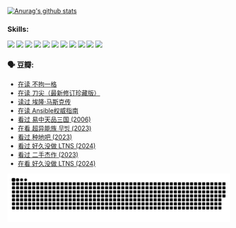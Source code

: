 
[![Anurag's github stats](https://github-readme-stats.vercel.app/api?username=w940853815)](https://github.com/anuraghazra/github-readme-stats)

### Skills:

<code><img height="32" src="https://cdn.jsdelivr.net/npm/simple-icons@v5/icons/python.svg"></code>
<code><img height="32" src="https://cdn.jsdelivr.net/npm/simple-icons@v5/icons/javascript.svg"></code>
<code><img height="32" src="https://cdn.jsdelivr.net/npm/simple-icons@v5/icons/django.svg"></code>
<code><img height="32" src="https://cdn.jsdelivr.net/npm/simple-icons@v5/icons/flask.svg"></code>
<code><img height="32" src="https://cdn.jsdelivr.net/npm/simple-icons@v5/icons/vuetify.svg"></code>
<code><img height="32" src="https://cdn.jsdelivr.net/npm/simple-icons@v5/icons/git.svg"></code>
<code><img height="32" src="https://cdn.jsdelivr.net/npm/simple-icons@v5/icons/docker.svg"></code>
<code><img height="32" src="https://cdn.jsdelivr.net/npm/simple-icons@v5/icons/postgresql.svg"></code>
<code><img height="32" src="https://cdn.jsdelivr.net/npm/simple-icons@v5/icons/elasticsearch.svg"></code>
<code><img height="32" src="https://cdn.jsdelivr.net/npm/simple-icons@v5/icons/macos.svg"></code>
<code><img height="32" src="https://cdn.jsdelivr.net/npm/simple-icons@v5/icons/linux.svg"></code>

### 🗣 豆瓣:

<!-- DOUBAN-ACTIVITIES:START -->
- [在读 不拘一格](https://www.douban.com/people/136069238/status/4541712161/?_i=10260183)
- [在读 刀尖（最新修订珍藏版）](https://www.douban.com/people/136069238/status/4541711339/?_i=10260183)
- [读过 埃隆·马斯克传](https://www.douban.com/people/136069238/status/4541710351/?_i=10260183)
- [在读 Ansible权威指南](https://www.douban.com/people/136069238/status/4539151450/?_i=10260183)
- [看过 易中天品三国‎ (2006)](https://www.douban.com/people/136069238/status/4529910812/?_i=10260183)
- [在看 超异能族 무빙‎ (2023)](https://www.douban.com/people/136069238/status/4527291077/?_i=10260183)
- [看过 种地吧‎ (2023)](https://www.douban.com/people/136069238/status/4527289637/?_i=10260183)
- [看过 好久没做 LTNS‎ (2024)](https://www.douban.com/people/136069238/status/4527289515/?_i=10260183)
- [看过 二手杰作‎ (2023)](https://www.douban.com/people/136069238/status/4522502716/?_i=10260183)
- [在看 好久没做 LTNS‎ (2024)](https://www.douban.com/people/136069238/status/4521969883/?_i=10260183)
<!-- DOUBAN-ACTIVITIES:END -->


![Snake animation](https://raw.githubusercontent.com/w940853815/w940853815/output/github-contribution-grid-snake.svg)

<!--
**w940853815/w940853815** is a ✨ _special_ ✨ repository because its `README.md` (this file) appears on your GitHub profile.

Here are some ideas to get you started:

- 🔭 I’m currently working on ...
- 🌱 I’m currently learning ...
- 👯 I’m looking to collaborate on ...
- 🤔 I’m looking for help with ...
- 💬 Ask me about ...
- 📫 How to reach me: ...
- 😄 Pronouns: ...
- ⚡ Fun fact: ...
-->
